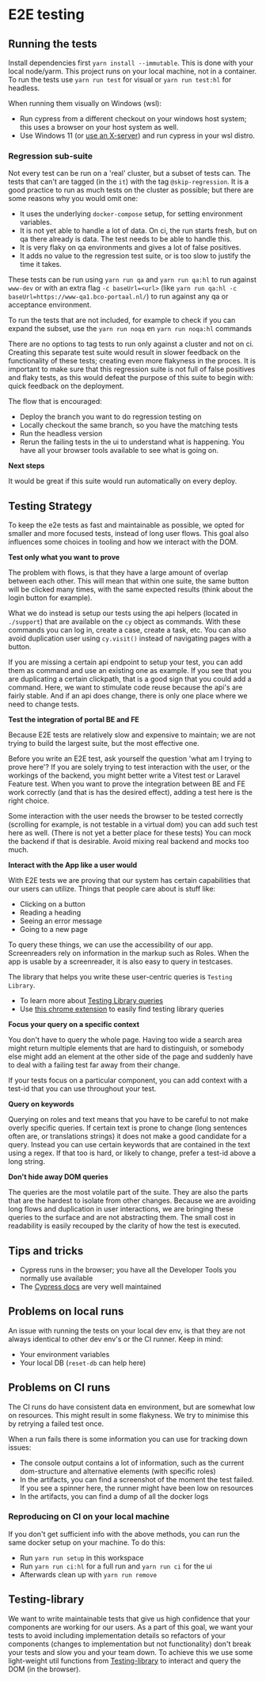 # E2E testing

## Running the tests

Install dependencies first `yarn install --immutable`. This is done with your local node/yarm. This project runs on your local machine, not in a container.
To run the tests use `yarn run test` for visual or `yarn run test:hl` for headless.


When running them visually on Windows (wsl):

- Run cypress from a different checkout on your windows host system; this uses a browser on your host system as well.
- Use Windows 11 (or [use an X-server](https://nickymeuleman.netlify.app/blog/gui-on-wsl2-cypress)) and run cypress in your wsl distro.

### Regression sub-suite

Not every test can be run on a 'real' cluster, but a subset of tests can. The tests that can't are tagged (in the `it`) with the tag `@skip-regression`.
It is a good practice to run as much tests on the cluster as possible; but there are some reasons why you would omit one:
- It uses the underlying `docker-compose` setup, for setting environment variables.
- It is not yet able to handle a lot of data. On ci, the run starts fresh, but on qa there already is data. The test needs to be able to handle this.
- It is very flaky on qa environments and gives a lot of false positives.
- It adds no value to the regression test suite, or is too slow to justify the time it takes.

These tests can be run using `yarn run qa` and `yarn run qa:hl` to run against `www-dev` or with an extra flag `-c baseUrl=<url>` (like `yarn run qa:hl -c baseUrl=https://www-qa1.bco-portaal.nl/`) to run against any qa or acceptance environment.

To run the tests that are not included, for example to check if you can expand the subset, use the `yarn run noqa` en `yarn run noqa:hl` commands

There are no options to tag tests to run only against a cluster and not on ci. Creating this separate test suite would result in slower feedback on the functionality of these tests; creating even more flakyness in the proces. It is important to make sure that this regression suite is not full of false positives and flaky tests, as this would defeat the purpose of this suite to begin with: quick feedback on the deployment.

The flow that is encouraged:
- Deploy the branch you want to do regression testing on
- Locally checkout the same branch, so you have the matching tests
- Run the headless version
- Rerun the failing tests in the ui to understand what is happening. You have all your browser tools available to see what is going on.

**Next steps**

It would be great if this suite would run automatically on every deploy.

## Testing Strategy

To keep the e2e tests as fast and maintainable as possible, we opted for smaller and more focused tests, instead of long user flows. This goal also influences some choices in tooling and how we interact with the DOM.

**Test only what you want to prove**
 
The problem with flows, is that they have a large amount of overlap between each other. This will mean that within one suite, the same button will be clicked many times, with the same expected results (think about the login button for example).

What we do instead is setup our tests using the api helpers (located in `./support`) that are available on the `cy` object as commands. With these commands you can log in, create a case, create a task, etc. You can also avoid duplication user using `cy.visit()` instead of navigating pages with a button.

If you are missing a certain api endpoint to setup your test, you can add them as command and use an existing one as example. If you see that you are duplicating a certain clickpath, that is a good sign that you could add a command. Here, we want to stimulate code reuse because the api's are fairly stable. And if an api does change, there is only one place where we need to change tests.

**Test the integration of portal BE and FE**

Because E2E tests are relatively slow and expensive to maintain; we are not trying to build the largest suite, but the most effective one.

Before you write an E2E test, ask yourself the question 'what am I trying to prove here'? If you are solely trying to test interaction with the user, or the workings of the backend, you might better write a Vitest test or Laravel Feature test. When you want to prove the integration between BE and FE work correctly (and that is has the desired effect), adding a test here is the right choice.

Some interaction with the user needs the browser to be tested correctly (scrolling for example, is not testable in a virtual dom) you can add such test here as well. (There is not yet a better place for these tests) You can mock the backend if that is desirable. Avoid mixing real backend and mocks too much.

**Interact with the App like a user would**

With E2E tests we are proving that our system has certain capabilities that our users can utilize. Things that people care about is stuff like:
- Clicking on a button
- Reading a heading
- Seeing an error message
- Going to a new page

To query these things, we can use the accessibility of our app. Screenreaders rely on information in the markup such as Roles. When the app is usable by a screenreader, it is also easy to query in testcases.

The library that helps you write these user-centric queries is `Testing Library`.
- To learn more about [Testing Library queries](https://testing-library.com/docs/queries/about/)
- Use [this chrome extension](https://chrome.google.com/webstore/detail/testing-playground/hejbmebodbijjdhflfknehhcgaklhano?hl=en) to easily find testing library queries

**Focus your query on a specific context**

You don't have to query the whole page. Having too wide a search area might return multiple elements that are hard to distinguish, or somebody else might add an element at the other side of the page and suddenly have to deal with a failing test far away from their change.

If your tests focus on a particular component, you can add context with a test-id that you can use throughout your test.

**Query on keywords**

Querying on roles and text means that you have to be careful to not make overly specific queries. If certain text is prone to change (long sentences often are, or translations strings) it does not make a good candidate for a query. Instead you can use certain keywords that are contained in the text using a regex. If that too is hard, or likely to change, prefer a test-id above a long string.

**Don't hide away DOM queries**

The queries are the most volatile part of the suite. They are also the parts that are the hardest to isolate from other changes. Because we are avoiding long flows and duplication in user interactions, we are bringing these queries to the surface and are not abstracting them. The small cost in readability is easily recouped by the clarity of how the test is executed. 

## Tips and tricks

- Cypress runs in the browser; you have all the Developer Tools you normally use available
- The [Cypress docs](https://docs.cypress.io/guides/core-concepts/introduction-to-cypress) are very well maintained

## Problems on local runs

An issue with running the tests on your local dev env, is that they are not always identical to other dev env's or the CI runner. Keep in mind:
- Your environment variables
- Your local DB (`reset-db` can help here)

## Problems on CI runs

The CI runs do have consistent data en environment, but are somewhat low on resources. This might result in some flakyness. We try to minimise this by retrying a failed test once.

When a run fails there is some information you can use for tracking down issues:
- The console output contains a lot of information, such as the current dom-structure and alternative elements (with specific roles)
- In the artifacts, you can find a screenshot of the moment the test failed. If you see a spinner here, the runner might have been low on resources
- In the artifacts, you can find a dump of all the docker logs

### Reproducing on CI on your local machine

If you don't get sufficient info with the above methods, you can run the same docker setup on your machine.
To do this:
- Run `yarn run setup` in this workspace
- Run `yarn run ci:hl` for a full run and `yarn run ci` for the ui
- Afterwards clean up with `yarn run remove`

## Testing-library

We want to write maintainable tests that give us high confidence that your components are working for our users. As a part of this goal, we want your tests to avoid including implementation details so refactors of your components (changes to implementation but not functionality) don't break your tests and slow you and your team down. To achieve this we use some light-weight util functions from [Testing-library](https://testing-library.com/) to interact and query the DOM (in the browser).
